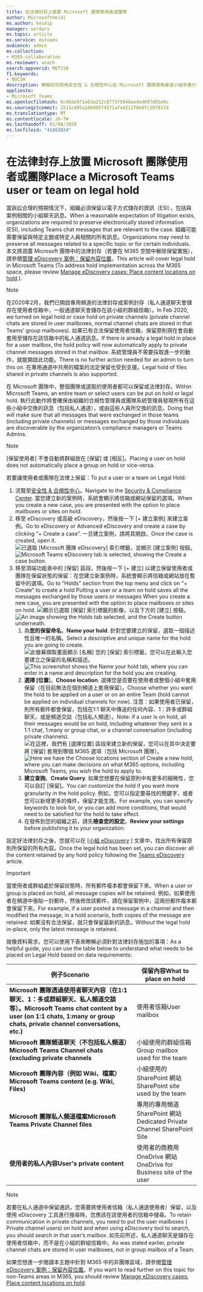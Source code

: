 ```yaml
---
title: 在法律封存上放置 Microsoft 團隊使用者或團隊
author: MicrosoftHeidi
ms.author: heidip
manager: serdars
ms.topic: article
ms.service: msteams
audience: admin
ms.collection:
- M365-collaboration
ms.reviewer: anach
search.appverid: MET150
f1.keywords:
- NOCSH
description: 瞭解如何使用安全性 & 合規性中心在 Microsoft 團隊使用者或小組中進行法律封存，以及如何根據資料需求來瞭解需要法律封存。
appliesto:
- Microsoft Teams
ms.openlocfilehash: 6c46de971a63a212c0773f5048aeded697d05e0c
ms.sourcegitcommit: 2511cd95a186d95f4571afa4212f8e0fc207817d
ms.translationtype: MT
ms.contentlocale: zh-TW
ms.lasthandoff: 02/08/2020
ms.locfileid: "41863024"
---
```

<a name="place-a-microsoft-teams-user-or-team-on-legal-hold"></a><span data-ttu-id="4f1e4-103">在法律封存上放置 Microsoft 團隊使用者或團隊</span><span class="sxs-lookup"><span data-stu-id="4f1e4-103">Place a Microsoft Teams user or team on legal hold</span></span>
==================================================

<span data-ttu-id="4f1e4-104">當訴訟合理的預期情況下，組織必須保留以電子方式儲存的資訊（ESI），包括與案例相關的小組聊天訊息。</span><span class="sxs-lookup"><span data-stu-id="4f1e4-104">When a reasonable expectation of litigation exists, organizations are required to preserve electronically stored information (ESI), including Teams chat messages that are relevant to the case.</span></span> <span data-ttu-id="4f1e4-105">組織可能需要保留與特定主題或特定人員相關的所有訊息。</span><span class="sxs-lookup"><span data-stu-id="4f1e4-105">Organizations may need to preserve all messages related to a specific topic or for certain individuals.</span></span> <span data-ttu-id="4f1e4-106">本文將涵蓋 Microsoft 團隊中的法律封存（若要在 M365 空間中解除保留實施），請參閱[管理 eDiscovery 案例：保留內容位置](https://docs.microsoft.com/microsoft-365/compliance/ediscovery-cases#step-4-place-content-locations-on-hold)。</span><span class="sxs-lookup"><span data-stu-id="4f1e4-106">This article will cover legal hold in Microsoft Teams (To address hold implementation across the M365 space, please review [Manage eDiscovery cases: Place content locations on hold](https://docs.microsoft.com/microsoft-365/compliance/ediscovery-cases#step-4-place-content-locations-on-hold).).</span></span>

> [!NOTE]
> <span data-ttu-id="4f1e4-107">在2020年2月，我們已開啟專用頻道的法律封存或案例封存（私人通道聊天會儲存在使用者信箱中，一般通道聊天會儲存在該小組的群組信箱）。</span><span class="sxs-lookup"><span data-stu-id="4f1e4-107">In Feb 2020, we turned on legal hold or case hold on private channels (private channel chats are stored in user mailboxes, normal channel chats are stored in that Teams’ group mailboxes).</span></span> <span data-ttu-id="4f1e4-108">如果已有合法保留使用者信箱，保留原則現在會自動套用至儲存在該信箱中的私人通道訊息。</span><span class="sxs-lookup"><span data-stu-id="4f1e4-108">If there is already a legal hold in place for a user mailbox, the hold policy will now automatically apply to private channel messages stored in that mailbox.</span></span> <span data-ttu-id="4f1e4-109">系統管理員不需要採取進一步的動作，就能開啟此功能。</span><span class="sxs-lookup"><span data-stu-id="4f1e4-109">There is no further action needed for an admin to turn this on.</span></span> <span data-ttu-id="4f1e4-110">在專用通道中共用的檔案的法定保留也受到支援。</span><span class="sxs-lookup"><span data-stu-id="4f1e4-110">Legal hold of files shared in private channels is also supported.</span></span>

<span data-ttu-id="4f1e4-111">在 Microsoft 團隊中，整個團隊或選取的使用者都可以保留或法律封存。</span><span class="sxs-lookup"><span data-stu-id="4f1e4-111">Within Microsoft Teams, an entire team or select users can be put on hold or legal hold.</span></span> <span data-ttu-id="4f1e4-112">執行此動作將會確保由組織的合規性管理員或團隊系統管理員發現所有在這些小組中交換的訊息（包括私人通道），或由這些人員所交換的訊息。</span><span class="sxs-lookup"><span data-stu-id="4f1e4-112">Doing that will make sure that all messages that were exchanged in those teams (including private channels) or messages exchanged by those individuals are discoverable by the organization’s compliance managers or Teams Admins.</span></span>

> [!NOTE]
> <span data-ttu-id="4f1e4-113">[保留使用者] 不會自動將群組放在 [保留] 或 [相反]。</span><span class="sxs-lookup"><span data-stu-id="4f1e4-113">Placing a user on hold does not automatically place a group on hold or vice-versa.</span></span>

<span data-ttu-id="4f1e4-114">若要讓使用者或團隊在法律上保留：</span><span class="sxs-lookup"><span data-stu-id="4f1e4-114">To put a user or a team on Legal Hold:</span></span>

1. <span data-ttu-id="4f1e4-115">流覽至[安全性 & 合規性中心](https://go.microsoft.com/fwlink/?linkid=854628)。</span><span class="sxs-lookup"><span data-stu-id="4f1e4-115">Navigate to the [Security & Compliance Center](https://go.microsoft.com/fwlink/?linkid=854628).</span></span> <span data-ttu-id="4f1e4-116">當您建立新的案例時，系統會顯示將信箱或網站保留的選項。</span><span class="sxs-lookup"><span data-stu-id="4f1e4-116">When you create a new case, you are presented with the option to place mailboxes or sites on hold.</span></span>
1. <span data-ttu-id="4f1e4-117">移至 eDiscovery 或高級 eDiscovery，然後按一下 [+ 建立案例] 來建立案例。</span><span class="sxs-lookup"><span data-stu-id="4f1e4-117">Go to eDiscovery or Advanced eDiscovery and create a case by clicking “+ Create a case”.</span></span> <span data-ttu-id="4f1e4-118">一旦建立案例，請將其開啟。</span><span class="sxs-lookup"><span data-stu-id="4f1e4-118">Once the case is created, open it.</span></span>
<span data-ttu-id="4f1e4-119">![已選取 [Microsoft 團隊 eDiscovery] 索引標籤，並顯示 [建立案例] 按鈕。](media/LegalHold1.png)</span><span class="sxs-lookup"><span data-stu-id="4f1e4-119">![Microsoft Teams eDiscovery tab is selected, showing the Create a case button.](media/LegalHold1.png)</span></span>
1. <span data-ttu-id="4f1e4-120">移至頂端功能表中的 [保留] 區段，然後按一下 [+ 建立] 以建立保留使用者或團隊在保留狀態的保留：在您建立新案例時，系統會顯示將信箱或網站放在暫留中的選項。</span><span class="sxs-lookup"><span data-stu-id="4f1e4-120">Go to “Holds” section from the top menu and click on “+ Create” to create a hold Putting a user or a team on hold saves all the messages exchanged by those users or messages When you create a new case, you are presented with the option to place mailboxes or sites on hold.</span></span>
<span data-ttu-id="4f1e4-121">![顯示已選取 [保留] 索引標籤的影像，以及下方的 [建立] 按鈕。](media/LegalHold2.png)</span><span class="sxs-lookup"><span data-stu-id="4f1e4-121">![An image showing the Holds tab selected, and the Create button underneath.](media/LegalHold2.png)</span></span>
    1. <span data-ttu-id="4f1e4-122">為**您的保留命名**。</span><span class="sxs-lookup"><span data-stu-id="4f1e4-122">**Name your hold**.</span></span> <span data-ttu-id="4f1e4-123">針對您要建立的保留，選取一個描述性且唯一的名稱。</span><span class="sxs-lookup"><span data-stu-id="4f1e4-123">Select a descriptive and unique name for the hold you are going to create.</span></span>
<span data-ttu-id="4f1e4-124">![此螢幕擷取畫面顯示 [名稱] 您的 [保留] 索引標籤，您可以在此輸入您要建立之保留的名稱和描述。](media/LegalHold3.png)</span><span class="sxs-lookup"><span data-stu-id="4f1e4-124">![This screenshot shows the Name your hold tab, where you can enter in a name and description for the hold you are creating.](media/LegalHold3.png)</span></span>
    1. <span data-ttu-id="4f1e4-125">**選擇 [位置**]。</span><span class="sxs-lookup"><span data-stu-id="4f1e4-125">**Choose location**.</span></span> <span data-ttu-id="4f1e4-126">選擇您是否要在使用者或整個小組中套用保留（在目前無法在個別頻道上套用保留）。</span><span class="sxs-lookup"><span data-stu-id="4f1e4-126">Choose whether you want the hold to be applied on a user or on an entire Team (hold cannot be applied on individual channels for now).</span></span> <span data-ttu-id="4f1e4-127">注意：如果使用者已保留，則所有郵件都會保留，包括在1:1 聊天中傳送的任何內容、1：許多或群組聊天，或是頻道交談（包括私人頻道）。</span><span class="sxs-lookup"><span data-stu-id="4f1e4-127">Note: if a user is on hold, all their messages would be on hold, including whatever they sent in a 1:1 chat, 1:many or group chat, or a channel conversation (including private channels).</span></span>
    <span data-ttu-id="4f1e4-128">![在這裡，我們有 [選擇位置] 區段來建立新的保留，您可以在其中決定要將 [保留] 套用到哪個 M365 選項（包括 Microsoft 團隊）。](media/LegalHold4.png)</span><span class="sxs-lookup"><span data-stu-id="4f1e4-128">![Here we have the Choose locations section of Create a new hold, where you can make decisions on what M365 options, including Microsoft Teams, you wish the hold to apply to.](media/LegalHold4.png)</span></span>
    1. <span data-ttu-id="4f1e4-129">**建立查詢**。</span><span class="sxs-lookup"><span data-stu-id="4f1e4-129">**Create Query**.</span></span> <span data-ttu-id="4f1e4-130">如果您想要在保留原則中有更多的細微性，您可以自訂 [保留]。</span><span class="sxs-lookup"><span data-stu-id="4f1e4-130">You can customize the hold if you want more granularity in the hold policy.</span></span> <span data-ttu-id="4f1e4-131">例如，您可以指定要尋找的關鍵字，或者您可以新增更多的條件，保留才能生效。</span><span class="sxs-lookup"><span data-stu-id="4f1e4-131">For example, you can specify keywords to look for, or you can add more conditions, that would need to be satisfied for the hold to take effect.</span></span>
    1. <span data-ttu-id="4f1e4-132">在發佈到您的組織之前，請先**檢查您的設定**。</span><span class="sxs-lookup"><span data-stu-id="4f1e4-132">**Review your settings** before publishing it to your organization.</span></span>

<span data-ttu-id="4f1e4-133">設定好法律封存之後，您就可以在 [[小組 eDiscovery](eDiscovery-investigation.md) ] 文章中，找出所有保留原則所保留的所有內容。</span><span class="sxs-lookup"><span data-stu-id="4f1e4-133">Once the legal hold has been set, you can discover all the content retained by any hold policy following the [Teams eDiscovery](eDiscovery-investigation.md) article.</span></span>

> [!IMPORTANT]
> <span data-ttu-id="4f1e4-134">當使用者或群組處於保留狀態時，所有郵件複本都會保留下來。</span><span class="sxs-lookup"><span data-stu-id="4f1e4-134">When a user or group is placed on hold, all message copies will be retained.</span></span> <span data-ttu-id="4f1e4-135">例如，如果使用者在頻道中張貼一封郵件，然後修改該郵件，請在保留案例中，這兩份郵件複本都會保留下來。</span><span class="sxs-lookup"><span data-stu-id="4f1e4-135">For example, if a user posted a message in a channel and then modified the message, in a hold scenario, both copies of the message are retained.</span></span> <span data-ttu-id="4f1e4-136">如果沒有合法保留，就只會保留最新的訊息。</span><span class="sxs-lookup"><span data-stu-id="4f1e4-136">Without the legal hold in-place, only the latest message is retained.</span></span>

<span data-ttu-id="4f1e4-137">就像資料需求，您可以使用下表來瞭解必須針對法律封存施加的事項：</span><span class="sxs-lookup"><span data-stu-id="4f1e4-137">As a helpful guide, you can use the table below to understand what needs to be placed on Legal Hold based on data requirements:</span></span>

|<span data-ttu-id="4f1e4-138">例子</span><span class="sxs-lookup"><span data-stu-id="4f1e4-138">Scenario</span></span>  |<span data-ttu-id="4f1e4-139">保留內容</span><span class="sxs-lookup"><span data-stu-id="4f1e4-139">What to place on hold</span></span>  |
|---------|---------|
|<span data-ttu-id="4f1e4-140">**Microsoft 團隊透過使用者聊天內容（在1:1 聊天、1：多或群組聊天、私人頻道交談等）。**</span><span class="sxs-lookup"><span data-stu-id="4f1e4-140">**Microsoft Teams chat content by a user (on 1:1 chats, 1:many or group chats, private channel conversations, etc.)**</span></span>     |<span data-ttu-id="4f1e4-141">使用者信箱</span><span class="sxs-lookup"><span data-stu-id="4f1e4-141">User mailbox</span></span>         |
|<span data-ttu-id="4f1e4-142">**Microsoft 團隊頻道聊天（不包括私人頻道）**</span><span class="sxs-lookup"><span data-stu-id="4f1e4-142">**Microsoft Teams Channel chats (excluding private channels**</span></span>    |<span data-ttu-id="4f1e4-143">小組使用的群組信箱</span><span class="sxs-lookup"><span data-stu-id="4f1e4-143">Group mailbox used for the team</span></span>         |
|<span data-ttu-id="4f1e4-144">**Microsoft 團隊內容（例如 Wiki、檔案）**</span><span class="sxs-lookup"><span data-stu-id="4f1e4-144">**Microsoft Teams content (e.g. Wiki, Files)**</span></span>     |<span data-ttu-id="4f1e4-145">小組使用的 SharePoint 網站</span><span class="sxs-lookup"><span data-stu-id="4f1e4-145">SharePoint site used by the team</span></span>         |
|<span data-ttu-id="4f1e4-146">**Microsoft 團隊私人頻道檔案**</span><span class="sxs-lookup"><span data-stu-id="4f1e4-146">**Microsoft Teams Private Channel files**</span></span>     |<span data-ttu-id="4f1e4-147">專用的專用頻道 SharePoint 網站</span><span class="sxs-lookup"><span data-stu-id="4f1e4-147">Dedicated Private Channel SharePoint Site</span></span>     |
|<span data-ttu-id="4f1e4-148">**使用者的私人內容**</span><span class="sxs-lookup"><span data-stu-id="4f1e4-148">**User's private content**</span></span>     |<span data-ttu-id="4f1e4-149">使用者的商務用 OneDrive 網站</span><span class="sxs-lookup"><span data-stu-id="4f1e4-149">OneDrive for Business site of the user</span></span>         |

> [!NOTE]
> <span data-ttu-id="4f1e4-150">若要在私人通道中保留通訊，您需要將使用者信箱（私人通道使用者）保留，以及使用 eDiscovery 工具進行搜尋時，您應該在該使用者的信箱中搜尋。</span><span class="sxs-lookup"><span data-stu-id="4f1e4-150">To retain communication in private channels, you need to put the user mailboxes ( Private channel users) on hold and when using eDiscovery tool to search, you should search in that user’s mailbox.</span></span> <span data-ttu-id="4f1e4-151">如先前所述，私人通道聊天是儲存在使用者信箱中，而不是在小組的群組信箱中。</span><span class="sxs-lookup"><span data-stu-id="4f1e4-151">As was stated earlier, private channel chats are stored in user mailboxes, not in group mailbox of a Team.</span></span>

<span data-ttu-id="4f1e4-152">如果您想進一步閱讀本主題中針對 M365 中的非團隊區域，請參閱[管理 eDiscovery 案例：保留內容位置](https://docs.microsoft.com/microsoft-365/compliance/ediscovery-cases#step-4-place-content-locations-on-hold)。</span><span class="sxs-lookup"><span data-stu-id="4f1e4-152">If you want to read further on this topic for non-Teams areas in M365, you should review [Manage eDiscovery cases: Place content locations on hold](https://docs.microsoft.com/microsoft-365/compliance/ediscovery-cases#step-4-place-content-locations-on-hold).</span></span>
